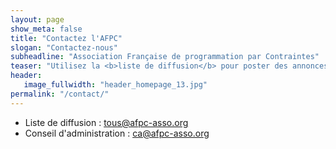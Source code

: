 ```yaml
---
layout: page
show_meta: false
title: "Contactez l'AFPC"
slogan: "Contactez-nous"
subheadline: "Association Française de programmation par Contraintes"
teaser: "Utilisez la <b>liste de diffusion</b> pour poster des annonces, nouvelles, offres d'emploi, etc. Contactez le <b>conseil d'administration</b> pour participer au développement de l'AFPC ou vous inscrire à la liste de diffusion."
header:
   image_fullwidth: "header_homepage_13.jpg"
permalink: "/contact/"
---
```


- Liste de diffusion : [tous@afpc-asso.org](mailto:tous@afpc-asso.org)
- Conseil d'administration : [ca@afpc-asso.org](mailto:ca@afpc-asso.org)
